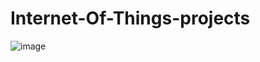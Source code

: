 # Internet-Of-Things-projects

![image](https://github.com/abhishekiit2014032/Internet-Of-Things-projects/edit/master/Capture.png)
